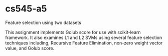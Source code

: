 # cs545-a5
Feature selection using two datasets

This assignment implements Golub score for use with scikit-learn framework.
It also examines L1 and L2 SVMs using several feature selection techniques including,
Recursive Feature Elimination, non-zero weight vector value, and Golub score.
